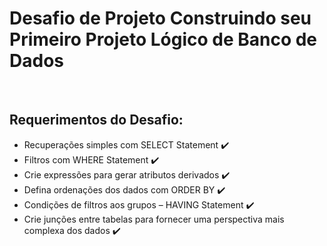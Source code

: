 # Desafio de Projeto Construindo seu Primeiro Projeto Lógico de Banco de Dados

<br />

## Requerimentos do Desafio:

-   Recuperações simples com SELECT Statement :heavy_check_mark:
-   Filtros com WHERE Statement :heavy_check_mark:
-   Crie expressões para gerar atributos derivados :heavy_check_mark:
-   Defina ordenações dos dados com ORDER BY :heavy_check_mark:
-   Condições de filtros aos grupos – HAVING Statement :heavy_check_mark:
-   Crie junções entre tabelas para fornecer uma perspectiva mais complexa dos dados :heavy_check_mark:
